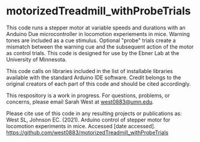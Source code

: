 # motorizedTreadmill_withProbeTrials

This code runs a stepper motor at variable speeds and durations with an Anduino Due microcontroller in locomotion experiements in mice. Warning tones are included as a cue stimulus. Optional "probe" trials create a mismatch between the warning cue and the subsequent action of the motor as control trials. This code is designed for use by the Ebner Lab at the University of Minnesota.

This code calls on libraries included in the list of installable libraries available with the standard Arduino IDE software. Credit belongs to the original creators of each part of this code and should be cited accordingly.

This respository is a work in progress. For questions, problems, or concerns, please email Sarah West at west0883@umn.edu.

Please cite use of this code in any resulting projects or publications as: <br>
West SL, Johnson EC. (2021). Arduino control of stepper motor for locomotion experiments in mice. Accessed [date accessed]. https://github.com/west0883/motorizedTreadmill_withProbeTrials
